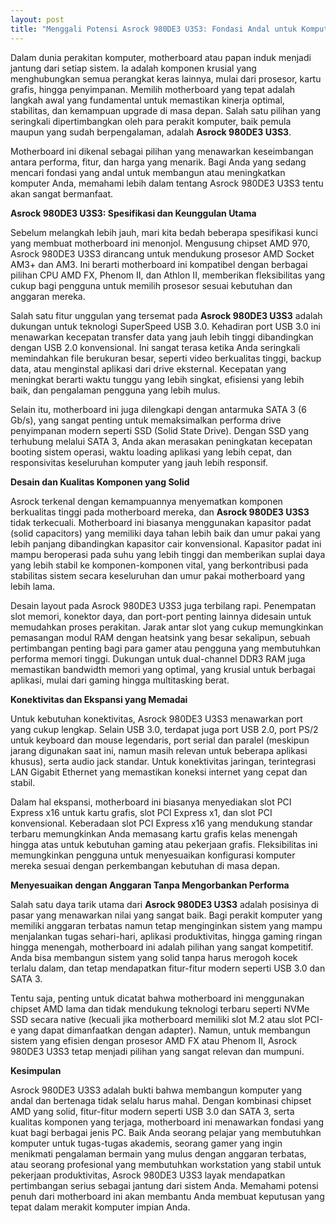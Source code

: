 ```yaml
---
layout: post
title: "Menggali Potensi Asrock 980DE3 U3S3: Fondasi Andal untuk Komputer Anda"
---
```


Dalam dunia perakitan komputer, motherboard atau papan induk menjadi jantung dari setiap sistem. Ia adalah komponen krusial yang menghubungkan semua perangkat keras lainnya, mulai dari prosesor, kartu grafis, hingga penyimpanan. Memilih motherboard yang tepat adalah langkah awal yang fundamental untuk memastikan kinerja optimal, stabilitas, dan kemampuan upgrade di masa depan. Salah satu pilihan yang seringkali dipertimbangkan oleh para perakit komputer, baik pemula maupun yang sudah berpengalaman, adalah **Asrock 980DE3 U3S3**.

Motherboard ini dikenal sebagai pilihan yang menawarkan keseimbangan antara performa, fitur, dan harga yang menarik. Bagi Anda yang sedang mencari fondasi yang andal untuk membangun atau meningkatkan komputer Anda, memahami lebih dalam tentang Asrock 980DE3 U3S3 tentu akan sangat bermanfaat.

**Asrock 980DE3 U3S3: Spesifikasi dan Keunggulan Utama**

Sebelum melangkah lebih jauh, mari kita bedah beberapa spesifikasi kunci yang membuat motherboard ini menonjol. Mengusung chipset AMD 970, Asrock 980DE3 U3S3 dirancang untuk mendukung prosesor AMD Socket AM3+ dan AM3. Ini berarti motherboard ini kompatibel dengan berbagai pilihan CPU AMD FX, Phenom II, dan Athlon II, memberikan fleksibilitas yang cukup bagi pengguna untuk memilih prosesor sesuai kebutuhan dan anggaran mereka.

Salah satu fitur unggulan yang tersemat pada **Asrock 980DE3 U3S3** adalah dukungan untuk teknologi SuperSpeed USB 3.0. Kehadiran port USB 3.0 ini menawarkan kecepatan transfer data yang jauh lebih tinggi dibandingkan dengan USB 2.0 konvensional. Ini sangat terasa ketika Anda seringkali memindahkan file berukuran besar, seperti video berkualitas tinggi, backup data, atau menginstal aplikasi dari drive eksternal. Kecepatan yang meningkat berarti waktu tunggu yang lebih singkat, efisiensi yang lebih baik, dan pengalaman pengguna yang lebih mulus.

Selain itu, motherboard ini juga dilengkapi dengan antarmuka SATA 3 (6 Gb/s), yang sangat penting untuk memaksimalkan performa drive penyimpanan modern seperti SSD (Solid State Drive). Dengan SSD yang terhubung melalui SATA 3, Anda akan merasakan peningkatan kecepatan booting sistem operasi, waktu loading aplikasi yang lebih cepat, dan responsivitas keseluruhan komputer yang jauh lebih responsif.

**Desain dan Kualitas Komponen yang Solid**

Asrock terkenal dengan kemampuannya menyematkan komponen berkualitas tinggi pada motherboard mereka, dan **Asrock 980DE3 U3S3** tidak terkecuali. Motherboard ini biasanya menggunakan kapasitor padat (solid capacitors) yang memiliki daya tahan lebih baik dan umur pakai yang lebih panjang dibandingkan kapasitor cair konvensional. Kapasitor padat ini mampu beroperasi pada suhu yang lebih tinggi dan memberikan suplai daya yang lebih stabil ke komponen-komponen vital, yang berkontribusi pada stabilitas sistem secara keseluruhan dan umur pakai motherboard yang lebih lama.

Desain layout pada Asrock 980DE3 U3S3 juga terbilang rapi. Penempatan slot memori, konektor daya, dan port-port penting lainnya didesain untuk memudahkan proses perakitan. Jarak antar slot yang cukup memungkinkan pemasangan modul RAM dengan heatsink yang besar sekalipun, sebuah pertimbangan penting bagi para gamer atau pengguna yang membutuhkan performa memori tinggi. Dukungan untuk dual-channel DDR3 RAM juga memastikan bandwidth memori yang optimal, yang krusial untuk berbagai aplikasi, mulai dari gaming hingga multitasking berat.

**Konektivitas dan Ekspansi yang Memadai**

Untuk kebutuhan konektivitas, Asrock 980DE3 U3S3 menawarkan port yang cukup lengkap. Selain USB 3.0, terdapat juga port USB 2.0, port PS/2 untuk keyboard dan mouse legendaris, port serial dan paralel (meskipun jarang digunakan saat ini, namun masih relevan untuk beberapa aplikasi khusus), serta audio jack standar. Untuk konektivitas jaringan, terintegrasi LAN Gigabit Ethernet yang memastikan koneksi internet yang cepat dan stabil.

Dalam hal ekspansi, motherboard ini biasanya menyediakan slot PCI Express x16 untuk kartu grafis, slot PCI Express x1, dan slot PCI konvensional. Keberadaan slot PCI Express x16 yang mendukung standar terbaru memungkinkan Anda memasang kartu grafis kelas menengah hingga atas untuk kebutuhan gaming atau pekerjaan grafis. Fleksibilitas ini memungkinkan pengguna untuk menyesuaikan konfigurasi komputer mereka sesuai dengan perkembangan kebutuhan di masa depan.

**Menyesuaikan dengan Anggaran Tanpa Mengorbankan Performa**

Salah satu daya tarik utama dari **Asrock 980DE3 U3S3** adalah posisinya di pasar yang menawarkan nilai yang sangat baik. Bagi perakit komputer yang memiliki anggaran terbatas namun tetap menginginkan sistem yang mampu menjalankan tugas sehari-hari, aplikasi produktivitas, hingga gaming ringan hingga menengah, motherboard ini adalah pilihan yang sangat kompetitif. Anda bisa membangun sistem yang solid tanpa harus merogoh kocek terlalu dalam, dan tetap mendapatkan fitur-fitur modern seperti USB 3.0 dan SATA 3.

Tentu saja, penting untuk dicatat bahwa motherboard ini menggunakan chipset AMD lama dan tidak mendukung teknologi terbaru seperti NVMe SSD secara native (kecuali jika motherboard memiliki slot M.2 atau slot PCI-e yang dapat dimanfaatkan dengan adapter). Namun, untuk membangun sistem yang efisien dengan prosesor AMD FX atau Phenom II, Asrock 980DE3 U3S3 tetap menjadi pilihan yang sangat relevan dan mumpuni.

**Kesimpulan**

Asrock 980DE3 U3S3 adalah bukti bahwa membangun komputer yang andal dan bertenaga tidak selalu harus mahal. Dengan kombinasi chipset AMD yang solid, fitur-fitur modern seperti USB 3.0 dan SATA 3, serta kualitas komponen yang terjaga, motherboard ini menawarkan fondasi yang kuat bagi berbagai jenis PC. Baik Anda seorang pelajar yang membutuhkan komputer untuk tugas-tugas akademis, seorang gamer yang ingin menikmati pengalaman bermain yang mulus dengan anggaran terbatas, atau seorang profesional yang membutuhkan workstation yang stabil untuk pekerjaan produktivitas, Asrock 980DE3 U3S3 layak mendapatkan pertimbangan serius sebagai jantung dari sistem Anda. Memahami potensi penuh dari motherboard ini akan membantu Anda membuat keputusan yang tepat dalam merakit komputer impian Anda.
